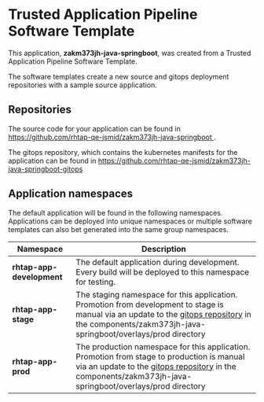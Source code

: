 # Trusted Application Pipeline Software Template

This application, **zakm373jh-java-springboot**, was created from a Trusted Application Pipeline Software Template.

The software templates create a new source and gitops deployment repositories with a sample source application. 

## Repositories

The source code for your application can be found in [https://github.com/rhtap-qe-jsmid/zakm373jh-java-springboot ](https://github.com/rhtap-qe-jsmid/zakm373jh-java-springboot ).
 
The gitops repository, which contains the kubernetes manifests for the application can be found in 
[https://github.com/rhtap-qe-jsmid/zakm373jh-java-springboot-gitops ](https://github.com/rhtap-qe-jsmid/zakm373jh-java-springboot-gitops ) 

## Application namespaces 

The default application will be found in the following namespaces. Applications can be deployed into unique namespaces or multiple software templates can also bet generated into the same group namespaces.  

|  Namespace   |  Description   |  
| -------- | -------- |   
| **rhtap-app-development** | The default application during development. Every build will be deployed to this namespace for testing. | 
| **rhtap-app-stage** | The staging namespace for this application. Promotion from development to stage is manual via an update to the [gitops repository](https://github.com/rhtap-qe-jsmid/zakm373jh-java-springboot-gitops ) in the components/zakm373jh-java-springboot/overlays/prod directory |  
| **rhtap-app-prod** | The production namespace for this application. Promotion from stage to production is manual via an update to the [gitops repository](https://github.com/rhtap-qe-jsmid/zakm373jh-java-springboot-gitops ) in the components/zakm373jh-java-springboot/overlays/prod directory | 